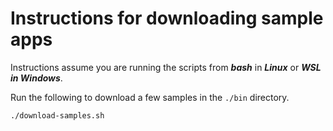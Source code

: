 # Instructions for downloading sample apps

Instructions assume you are running the scripts from *__bash__* in *__Linux__* or *__WSL in Windows__*.

Run the following to download a few samples in the `./bin` directory.
```bash
./download-samples.sh
```
